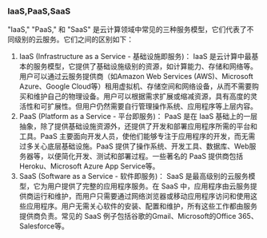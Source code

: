 ### IaaS,PaaS,SaaS

"IaaS," "PaaS," 和 "SaaS" 是云计算领域中常见的三种服务模型，它们代表了不同级别的云服务。它们之间的区别如下：

1. IaaS (Infrastructure as a Service - 基础设施即服务)： IaaS 是云计算中最基本的服务模型，它提供了基础设施级别的资源，如计算能力、存储和网络等。用户可以通过云服务提供商（如Amazon Web Services (AWS)、Microsoft Azure、Google Cloud等）租用虚拟机、存储空间和网络设备，从而不需要购买和维护自己的物理设备。用户可以根据需求扩展或缩减资源，具有高度的灵活性和可扩展性。但用户仍然需要自行管理操作系统、应用程序等上层内容。
2. PaaS (Platform as a Service - 平台即服务)： PaaS 是在 IaaS 基础上的一层抽象，除了提供基础设施资源外，还提供了开发和部署应用程序所需的平台和工具。PaaS 主要面向开发人员，使他们能够专注于应用程序的开发，而无需过多关心底层基础设施。PaaS 提供了操作系统、开发工具、数据库、Web服务器等，以便简化开发、测试和部署过程。一些著名的 PaaS 提供商包括Heroku、Microsoft Azure App Service等。
3. SaaS (Software as a Service - 软件即服务)： SaaS 是最高级别的云服务模型，它为用户提供了完整的应用程序服务。在 SaaS 中，应用程序由云服务提供商运行和维护，而用户只需要通过网络浏览器或移动应用程序访问和使用这些应用程序。用户无需关心软件的安装、配置和维护，所有这些工作都由服务提供商负责。常见的 SaaS 例子包括谷歌的Gmail、Microsoft的Office 365、Salesforce等。